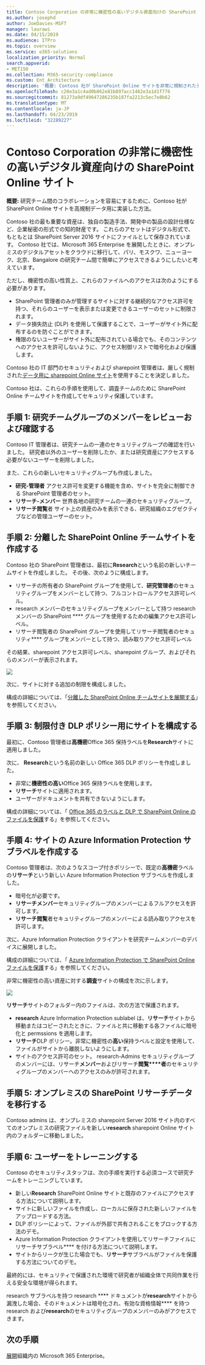 ```yaml
---
title: Contoso Corporation の非常に機密性の高いデジタル資産向けの SharePoint Online サイト
ms.author: josephd
author: JoeDavies-MSFT
manager: laurawi
ms.date: 04/15/2019
ms.audience: ITPro
ms.topic: overview
ms.service: o365-solutions
localization_priority: Normal
search.appverid:
- MET150
ms.collection: M365-security-compliance
ms.custom: Ent_Architecture
description: '概要: Contoso 社が SharePoint Online サイトを非常に規制されたデータ用に実装し、研究チーム間のコラボレーションを容易にする方法について説明します。'
ms.openlocfilehash: c20e3a1c4ad0b862e81b897acc1462e3a1d1f776
ms.sourcegitcommit: 81273a9df49647286235b187fa2213c5ec7e8b62
ms.translationtype: MT
ms.contentlocale: ja-JP
ms.lasthandoff: 04/23/2019
ms.locfileid: "32289227"
---
```

# <a name="sharepoint-online-site-for-highly-confidential-digital-assets-of-the-contoso-corporation"></a>Contoso Corporation の非常に機密性の高いデジタル資産向けの SharePoint Online サイト

 **概要:** 研究チーム間のコラボレーションを容易にするために、Contoso 社が SharePoint Online サイトを高規制データ用に実装した方法。
  
Contoso 社の最も重要な資産は、独自の製造手法、開発中の製品の設計仕様など、企業秘密の形式での知的財産です。 これらのアセットはデジタル形式で、もともとは SharePoint Server 2016 サイトにファイルとして保存されています。 Contoso 社では、Microsoft 365 Enterprise を展開したときに、オンプレミスのデジタルアセットをクラウドに移行して、パリ、モスクワ、ニューヨーク、北京、Bangalore の研究チーム間で簡単にアクセスできるようにしたいと考えています。 
  
ただし、機密性の高い性質上、これらのファイルへのアクセスは次のようにする必要があります。

- SharePoint 管理者のみが管理するサイトに対する継続的なアクセス許可を持つ、それらのユーザーを表示または変更できるユーザーのセットに制限されます。 
- データ損失防止 (DLP) を使用して保護することで、ユーザーがサイト外に配布するのを防ぐことができます。
- 権限のないユーザーがサイト外に配布されている場合でも、そのコンテンツへのアクセスを許可しないように、アクセス制御リストで暗号化および保護します。

Contoso 社の IT 部門のセキュリティおよび sharepoint 管理者は、厳しく規制された[データ用に sharepoint Online サイト](teams-sharepoint-online-sites-highly-regulated-data.md)を使用することを決定しました。
  
Contoso 社は、これらの手順を使用して、調査チームのために SharePoint Online チームサイトを作成してセキュリティ保護しています。

## <a name="step-1-reviewed-and-verified-the-members-of-research-team-groups"></a>手順 1: 研究チームグループのメンバーをレビューおよび確認する

Contoso IT 管理者は、研究チームの一連のセキュリティグループの確認を行いました。 研究者以外のユーザーを削除したか、または研究資産にアクセスする必要がないユーザーを削除しました。 

また、これらの新しいセキュリティグループも作成しました。

- **研究-管理者** アクセス許可を変更する機能を含め、サイトを完全に制御できる SharePoint 管理者のセット。
- **リサーチ-メンバー** 世界各地の研究チームの一連のセキュリティグループ。
- **リサーチ閲覧**者 サイト上の資産のみを表示できる、研究組織のエグゼクティブなどの管理ユーザーのセット。

## <a name="step-2-created-an-isolated-sharepoint-online-team-site"></a>手順 2: 分離した SharePoint Online チームサイトを作成する 

Contoso 社の SharePoint 管理者は、最初に**Research**という名前の新しいチームサイトを作成しました。 その後、次のように構成します。

- リサーチの所有者の SharePoint グループを使用して、**研究管理者**のセキュリティグループをメンバーとして持つ、フルコントロールアクセス許可レベル。
- research メンバーのセキュリティグループをメンバーとして持つ research メンバーの SharePoint **** グループを使用するための編集アクセス許可レベル。
- リサーチ閲覧者の SharePoint グループを使用してリサーチ閲覧者のセキュリティ**** グループをメンバーとして持つ、読み取りアクセス許可レベル

その結果、sharepoint アクセス許可レベル、sharepoint グループ、およびそれらのメンバーが表示されます。

![](./media/contoso-sharepoint-online-site-for-highly-confidential-assets/spo-permissions.png)

次に、サイトに対する追加の制限を構成しました。

構成の詳細については、「[分離した SharePoint Online チームサイトを展開する](https://docs.microsoft.com/office365/enterprise/deploy-an-isolated-sharepoint-online-team-site)」を参照してください。

## <a name="step-3-configured-the-site-for-a-restrictive-dlp-policy"></a>手順 3: 制限付き DLP ポリシー用にサイトを構成する

最初に、Contoso 管理者は**高機密**Office 365 保持ラベルを**Research**サイトに適用しました。

次に、 **Research**という名前の新しい Office 365 DLP ポリシーを作成しました。

- 非常に**機密性の高い**Office 365 保持ラベルを使用します。 
- **リサーチ**サイトに適用されます。
- ユーザーがドキュメントを共有できないようにします。

構成の詳細については、「 [Office 365 のラベルと DLP で SharePoint Online のファイルを保護](https://docs.microsoft.com/office365/enterprise/protect-sharepoint-online-files-with-office-365-labels-and-dlp)する」を参照してください。

## <a name="step-4-created-an-azure-information-protection-sub-label-for-the-site"></a>手順 4: サイトの Azure Information Protection サブラベルを作成する

Contoso 管理者は、次のようなスコープ付きポリシーで、既定の**高機密**ラベルの**リサーチ**という新しい Azure Information Protection サブラベルを作成しました。

- 暗号化が必要です。
- **リサーチメンバー**セキュリティグループのメンバーによるフルアクセスを許可します。
- **リサーチ閲覧**者セキュリティグループのメンバーによる読み取りアクセスを許可します。

次に、Azure Information Protection クライアントを研究チームメンバーのデバイスに展開しました。

構成の詳細については、「 [Azure Information Protection で SharePoint Online ファイルを保護](https://docs.microsoft.com/office365/enterprise/protect-sharepoint-online-files-with-azure-information-protection)する」を参照してください。 

非常に機密性の高い資産に対する**調査**サイトの構成を次に示します。

![](./media/contoso-sharepoint-online-site-for-highly-confidential-assets/final-config.png)

**リサーチ**サイトのフォルダー内のファイルは、次の方法で保護されます。

- **research** Azure Information Protection sublabel は、**リサーチ**サイトから移動またはコピーされたときに、ファイルと共に移動する各ファイルに暗号化と permssions を適用します。
- **リサーチ**DLP ポリシー。非常に機密性の**高い**保持ラベルと設定を使用して、ファイルがサイトから離脱しないようにします。
- サイトのアクセス許可のセット。 research-Admins セキュリティグループのメンバーには、リサーチ**メンバー**およびリサーチ**閲覧****者**のセキュリティグループのメンバーへのアクセスのみが許可されます。

## <a name="step-5-migrated-the-on-premises-sharepoint-research-data"></a>手順 5: オンプレミスの SharePoint リサーチデータを移行する

Contoso admins は、オンプレミスの sharepoint Server 2016 サイト内のすべてのオンプレミスの研究ファイルを新しい**research** sharepoint Online サイト内のフォルダーに移動しました。

## <a name="step-6-trained-their-users"></a>手順 6: ユーザーをトレーニングする 

Contoso のセキュリティスタッフは、次の手順を実行する必須コースで研究チームをトレーニングしています。

- 新しい**Research** SharePoint Online サイトと既存のファイルにアクセスする方法について説明します。
- サイトに新しいファイルを作成し、ローカルに保存された新しいファイルをアップロードする方法。
- DLP ポリシーによって、ファイルが外部で共有されることをブロックする方法のデモ。
- Azure Information Protection クライアントを使用してリサーチファイルにリサーチサブラベル**** を付ける方法について説明します。
- サイトからリークが生じた場合でも、**リサーチ**サブラベルがファイルを保護する方法についてのデモ。

最終的には、セキュリティで保護された環境で研究者が組織全体で共同作業を行える安全な環境が得られます。 

research サブラベルを持つ research **** ドキュメントが**research**サイトから漏洩した場合、そのドキュメントは暗号化され、有効な資格情報**** を持つ research および**research**のセキュリティグループのメンバーのみがアクセスできます。

## <a name="next-step"></a>次の手順

[展開](deploy-microsoft-365-enterprise.md)組織内の Microsoft 365 Enterprise。

